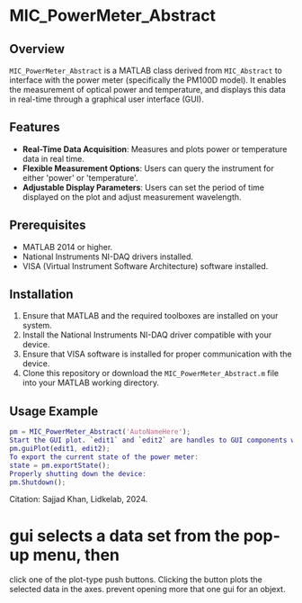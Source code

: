 # MIC_PowerMeter_Abstract
## Overview
`MIC_PowerMeter_Abstract` is a MATLAB class derived from `MIC_Abstract` to interface with the power meter (specifically the PM100D model). It enables the measurement of optical power and temperature, and displays this data in real-time through a graphical user interface (GUI).
## Features
- **Real-Time Data Acquisition**: Measures and plots power or temperature data in real time.
- **Flexible Measurement Options**: Users can query the instrument for either 'power' or 'temperature'.
- **Adjustable Display Parameters**: Users can set the period of time displayed on the plot and adjust measurement wavelength.
## Prerequisites
- MATLAB 2014 or higher.
- National Instruments NI-DAQ drivers installed.
- VISA (Virtual Instrument Software Architecture) software installed.
## Installation
1. Ensure that MATLAB and the required toolboxes are installed on your system.
2. Install the National Instruments NI-DAQ driver compatible with your device.
3. Ensure that VISA software is installed for proper communication with the device.
4. Clone this repository or download the `MIC_PowerMeter_Abstract.m` file into your MATLAB working directory.
## Usage Example
```matlab
pm = MIC_PowerMeter_Abstract('AutoNameHere');
Start the GUI plot. `edit1` and `edit2` are handles to GUI components where the results are displayed.
pm.guiPlot(edit1, edit2);
To export the current state of the power meter:
state = pm.exportState();
Properly shutting down the device:
pm.Shutdown();
```
Citation: Sajjad Khan, Lidkelab, 2024.
# gui selects a data set from the pop-up menu, then
click one of the plot-type push buttons. Clicking the button
plots the selected data in the axes.
prevent opening more that one gui for an objext.
